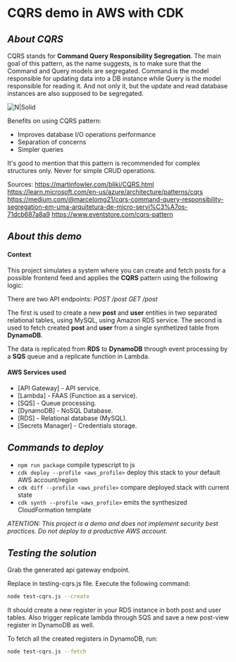 # CQRS demo in AWS with CDK

## _About CQRS_

CQRS stands for __Command Query Responsibility Segregation__. 
The main goal of this pattern, as the name suggests, is to make sure that the Command and Query models are segregated.
Command is the model responsible for updating data into a DB instance while Query is the model responsible for reading it.
And not only it, but the update and read database instances are also supposed to be segregated.

![N|Solid](https://miro.medium.com/max/837/1*TaPzEj91HM06UgZoajqGwA.png)

Benefits on using CQRS pattern:

* Improves database I/O operations performance
* Separation of concerns
* Simpler queries

It's good to mention that this pattern is recommended for complex structures only.
Never for simple CRUD operations.

Sources:
https://martinfowler.com/bliki/CQRS.html
https://learn.microsoft.com/en-us/azure/architecture/patterns/cqrs
https://medium.com/@marcelomg21/cqrs-command-query-responsibility-segregation-em-uma-arquitetura-de-micro-servi%C3%A7os-71dcb687a8a9
https://www.eventstore.com/cqrs-pattern

## _About this demo_

#### Context
This project simulates a system where you can create and fetch posts for a possible frontend feed and applies the __CQRS__ pattern using the following logic:

There are two API endpoints:
_POST /post_
_GET /post_

The first is used to create a new __post__ and __user__ entities in two separated relational tables, using MySQL, using Amazon RDS service.
The second is used to fetch created __post__ and __user__ from a single synthetized table from __DynamoDB__.

The data is replicated from __RDS__ to __DynamoDB__ through  event processing by a __SQS__ queue and a replicate function in Lambda.

#### AWS Services used
- [API Gateway] - API service.
- [Lambda] - FAAS (Function as a service).
- [SQS] - Queue processing.
- [DynamoDB] - NoSQL Database.
- [RDS] - Relational database (MySQL).
- [Secrets Manager] - Credentials storage.

## _Commands to deploy_

* `npm run package`                         compile typescript to js
* `cdk deploy --profile <aws_profile>`      deploy this stack to your default AWS account/region
* `cdk diff --profile <aws_profile>`        compare deployed stack with current state
* `cdk synth --profile <aws_profile>`       emits the synthesized CloudFormation template
 
_ATENTION: This project is a demo and does not implement security best practices. Do not deploy to a productive AWS account._

## _Testing the solution_

Grab the generated api gateway endpoint. 

Replace in testing-cqrs.js file.
Execute the following command:
```sh
node test-cqrs.js --create
```

It should create a new register in your RDS instance in both post and user tables.
Also trigger replicate lambda through SQS and save a new post-view register in DynamoDB as well.

To fetch all the created registers in DynamoDB, run:
```sh
node test-cqrs.js --fetch
```
